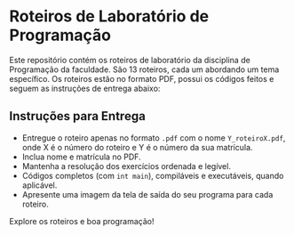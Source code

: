# Roteiros de Laboratório de Programação

Este repositório contém os roteiros de laboratório da disciplina de Programação da faculdade. São 13 roteiros, cada um abordando um tema específico. Os roteiros estão no formato PDF, possui os códigos feitos e seguem as instruções de entrega abaixo:

## Instruções para Entrega

- Entregue o roteiro apenas no formato `.pdf` com o nome `Y_roteiroX.pdf`, onde X é o número do roteiro e Y é o número da sua matrícula.
- Inclua nome e matrícula no PDF.
- Mantenha a resolução dos exercícios ordenada e legível.
- Códigos completos (com `int main`), compiláveis e executáveis, quando aplicável.
- Apresente uma imagem da tela de saída do seu programa para cada roteiro.

Explore os roteiros e boa programação!
